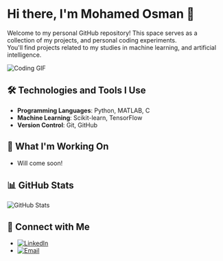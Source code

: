 # Hi there, I'm Mohamed Osman 👋

Welcome to my personal GitHub repository! This space serves as a collection
of my projects, and personal coding experiments.  
You'll find projects related to my studies in machine learning,
and artificial intelligence.  

![Coding GIF](https://media.giphy.com/media/qgQUggAC3Pfv687qPC/giphy.gif)

## 🛠 Technologies and Tools I Use

- **Programming Languages**: Python, MATLAB, C
- **Machine Learning**: Scikit-learn, TensorFlow
- **Version Control**: Git, GitHub

## 🌱 What I'm Working On

- Will come soon!

## 📊 GitHub Stats

![GitHub Stats](https://github-readme-stats.vercel.app/api?username=Tbaosman&show_icons=true&theme=radical)

## 🔗 Connect with Me

- [![LinkedIn](https://img.shields.io/badge/-LinkedIn-blue?style=flat&logo=linkedin&logoColor=white)](https://www.linkedin.com/in/tbaosm)
- [![Email](https://img.shields.io/badge/-Email-red?style=flat&logo=gmail&logoColor=white)](mailto:tba.osman.musa@gmail.com)
